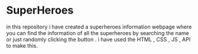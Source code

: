 # SuperHeroes
in this repository i have created a superheroes information webpage where you can find the information of all the superheroes by searching the name or just randomly clicking the button . i have used the HTML , CSS , JS , API to make this.
